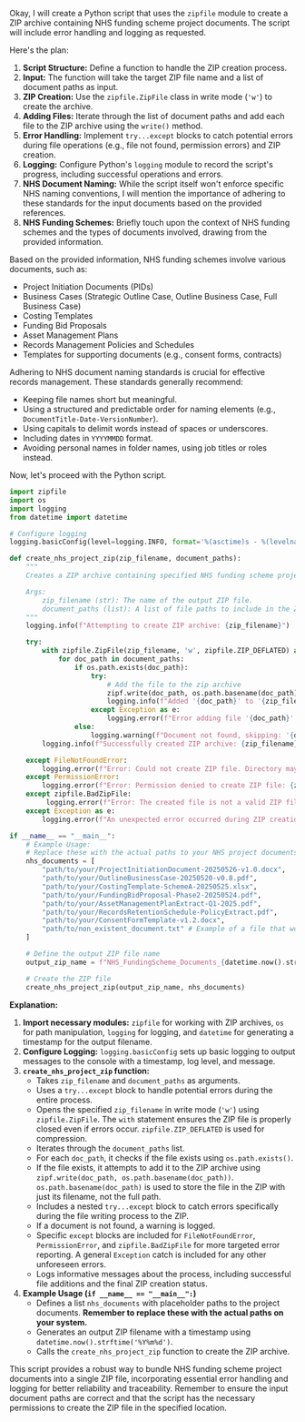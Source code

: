 Okay, I will create a Python script that uses the `zipfile` module to create a ZIP archive containing NHS funding scheme project documents. The script will include error handling and logging as requested.

Here's the plan:

1.  **Script Structure:** Define a function to handle the ZIP creation process.
2.  **Input:** The function will take the target ZIP file name and a list of document paths as input.
3.  **ZIP Creation:** Use the `zipfile.ZipFile` class in write mode (`'w'`) to create the archive.
4.  **Adding Files:** Iterate through the list of document paths and add each file to the ZIP archive using the `write()` method.
5.  **Error Handling:** Implement `try...except` blocks to catch potential errors during file operations (e.g., file not found, permission errors) and ZIP creation.
6.  **Logging:** Configure Python's `logging` module to record the script's progress, including successful operations and errors.
7.  **NHS Document Naming:** While the script itself won't enforce specific NHS naming conventions, I will mention the importance of adhering to these standards for the input documents based on the provided references.
8.  **NHS Funding Schemes:** Briefly touch upon the context of NHS funding schemes and the types of documents involved, drawing from the provided information.

Based on the provided information, NHS funding schemes involve various documents, such as:

*   Project Initiation Documents (PIDs)
*   Business Cases (Strategic Outline Case, Outline Business Case, Full Business Case)
*   Costing Templates
*   Funding Bid Proposals
*   Asset Management Plans
*   Records Management Policies and Schedules
*   Templates for supporting documents (e.g., consent forms, contracts)

Adhering to NHS document naming standards is crucial for effective records management. These standards generally recommend:

*   Keeping file names short but meaningful.
*   Using a structured and predictable order for naming elements (e.g., `DocumentTitle-Date-VersionNumber`).
*   Using capitals to delimit words instead of spaces or underscores.
*   Including dates in `YYYYMMDD` format.
*   Avoiding personal names in folder names, using job titles or roles instead.

Now, let's proceed with the Python script.

```python
import zipfile
import os
import logging
from datetime import datetime

# Configure logging
logging.basicConfig(level=logging.INFO, format='%(asctime)s - %(levelname)s - %(message)s')

def create_nhs_project_zip(zip_filename, document_paths):
    """
    Creates a ZIP archive containing specified NHS funding scheme project documents.

    Args:
        zip_filename (str): The name of the output ZIP file.
        document_paths (list): A list of file paths to include in the ZIP.
    """
    logging.info(f"Attempting to create ZIP archive: {zip_filename}")

    try:
        with zipfile.ZipFile(zip_filename, 'w', zipfile.ZIP_DEFLATED) as zipf:
            for doc_path in document_paths:
                if os.path.exists(doc_path):
                    try:
                        # Add the file to the zip archive
                        zipf.write(doc_path, os.path.basename(doc_path))
                        logging.info(f"Added '{doc_path}' to '{zip_filename}'")
                    except Exception as e:
                        logging.error(f"Error adding file '{doc_path}' to ZIP: {e}")
                else:
                    logging.warning(f"Document not found, skipping: '{doc_path}'")
        logging.info(f"Successfully created ZIP archive: {zip_filename}")

    except FileNotFoundError:
        logging.error(f"Error: Could not create ZIP file. Directory may not exist.")
    except PermissionError:
        logging.error(f"Error: Permission denied to create ZIP file: {zip_filename}")
    except zipfile.BadZipFile:
         logging.error(f"Error: The created file is not a valid ZIP file.")
    except Exception as e:
        logging.error(f"An unexpected error occurred during ZIP creation: {e}")

if __name__ == "__main__":
    # Example Usage:
    # Replace these with the actual paths to your NHS project documents
    nhs_documents = [
        "path/to/your/ProjectInitiationDocument-20250526-v1.0.docx",
        "path/to/your/OutlineBusinessCase-20250520-v0.8.pdf",
        "path/to/your/CostingTemplate-SchemeA-20250525.xlsx",
        "path/to/your/FundingBidProposal-Phase2-20250524.pdf",
        "path/to/your/AssetManagementPlanExtract-Q1-2025.pdf",
        "path/to/your/RecordsRetentionSchedule-PolicyExtract.pdf",
        "path/to/your/ConsentFormTemplate-v1.2.docx",
        "path/to/non_existent_document.txt" # Example of a file that won't be found
    ]

    # Define the output ZIP file name
    output_zip_name = f"NHS_FundingScheme_Documents_{datetime.now().strftime('%Y%m%d')}.zip"

    # Create the ZIP file
    create_nhs_project_zip(output_zip_name, nhs_documents)
```

**Explanation:**

1.  **Import necessary modules:** `zipfile` for working with ZIP archives, `os` for path manipulation, `logging` for logging, and `datetime` for generating a timestamp for the output filename.
2.  **Configure Logging:** `logging.basicConfig` sets up basic logging to output messages to the console with a timestamp, log level, and message.
3.  **`create_nhs_project_zip` function:**
    *   Takes `zip_filename` and `document_paths` as arguments.
    *   Uses a `try...except` block to handle potential errors during the entire process.
    *   Opens the specified `zip_filename` in write mode (`'w'`) using `zipfile.ZipFile`. The `with` statement ensures the ZIP file is properly closed even if errors occur. `zipfile.ZIP_DEFLATED` is used for compression.
    *   Iterates through the `document_paths` list.
    *   For each `doc_path`, it checks if the file exists using `os.path.exists()`.
    *   If the file exists, it attempts to add it to the ZIP archive using `zipf.write(doc_path, os.path.basename(doc_path))`. `os.path.basename(doc_path)` is used to store the file in the ZIP with just its filename, not the full path.
    *   Includes a nested `try...except` block to catch errors specifically during the file writing process to the ZIP.
    *   If a document is not found, a warning is logged.
    *   Specific `except` blocks are included for `FileNotFoundError`, `PermissionError`, and `zipfile.BadZipFile` for more targeted error reporting. A general `Exception` catch is included for any other unforeseen errors.
    *   Logs informative messages about the process, including successful file additions and the final ZIP creation status.
4.  **Example Usage (`if __name__ == "__main__":`)**
    *   Defines a list `nhs_documents` with placeholder paths to the project documents. **Remember to replace these with the actual paths on your system.**
    *   Generates an output ZIP filename with a timestamp using `datetime.now().strftime('%Y%m%d')`.
    *   Calls the `create_nhs_project_zip` function to create the ZIP archive.

This script provides a robust way to bundle NHS funding scheme project documents into a single ZIP file, incorporating essential error handling and logging for better reliability and traceability. Remember to ensure the input document paths are correct and that the script has the necessary permissions to create the ZIP file in the specified location.
